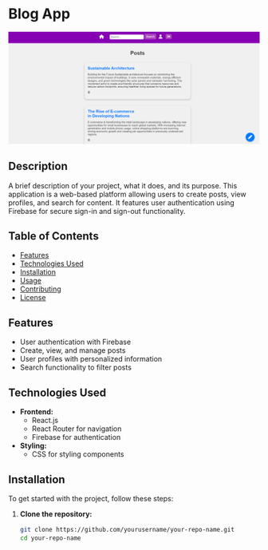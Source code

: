 # Blog App

![Project Screenshot](image/image.png) <!-- Replace with your image path -->

## Description
A brief description of your project, what it does, and its purpose. This application is a web-based platform allowing users to create posts, view profiles, and search for content. It features user authentication using Firebase for secure sign-in and sign-out functionality.

## Table of Contents
- [Features](#features)
- [Technologies Used](#technologies-used)
- [Installation](#installation)
- [Usage](#usage)
- [Contributing](#contributing)
- [License](#license)

## Features
- User authentication with Firebase
- Create, view, and manage posts
- User profiles with personalized information
- Search functionality to filter posts

## Technologies Used
- **Frontend:**
  - React.js
  - React Router for navigation
  - Firebase for authentication
- **Styling:**
  - CSS for styling components

## Installation
To get started with the project, follow these steps:

1. **Clone the repository:**
   ```bash
   git clone https://github.com/yourusername/your-repo-name.git
   cd your-repo-name
